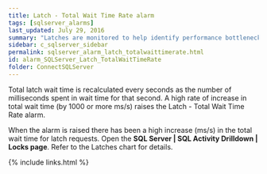 ```yaml
---
title: ﻿Latch - Total Wait Time Rate alarm
tags: [sqlserver_alarms]
last_updated: July 29, 2016
summary: "Latches are monitored to help identify performance bottlenecks."
sidebar: c_sqlserver_sidebar
permalink: sqlserver_alarm_latch_totalwaittimerate.html
id: alarm_SQLServer_Latch_TotalWaitTimeRate
folder: ConnectSQLServer
---
```



Total latch wait time is recalculated every seconds as the number of milliseconds spent in wait time for that second. A high rate of increase in total wait time (by 1000 or more ms/s) raises the Latch - Total Wait Time Rate alarm.

When the alarm is raised there has been a high increase (ms/s) in the total wait time for latch requests. Open the **SQL Server \| SQL Activity Drilldown \| Locks page**. Refer to the Latches chart for details.

{% include links.html %}

